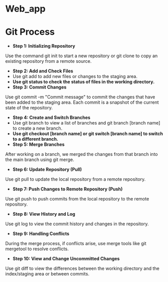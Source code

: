 # Web_app

# Git Process
- **Step 1: Initializing Repository**

Use the command git init to start a new repository or git clone to copy an existing repository from a remote source.

- **Step 2: Add and Check Files**
- Use git add to add new files or changes to the staging area.
- **Use git status to check the status of files in the working directory.**
- **Step 3: Commit Changes**

Use git commit -m "Commit message" to commit the changes that have been added to the staging area. Each commit is a snapshot of the current state of the repository.

- **Step 4: Create and Switch Branches**
- Use git branch to view a list of branches and git branch [branch name] to create a new branch.
- **Use git checkout [branch name] or git switch [branch name] to switch to a different branch.**
- **Step 5: Merge Branches**

After working on a branch, we merged the changes from that branch into the main branch using git merge.

- **Step 6: Update Repository (Pull)**

Use git pull to update the local repository from a remote repository.

- **Step 7: Push Changes to Remote Repository (Push)**

Use git push to push commits from the local repository to the remote repository.

- **Step 8: View History and Log**

Use git log to view the commit history and changes in the repository.

- **Step 9: Handling Conflicts**

During the merge process, if conflicts arise, use merge tools like git mergetool to resolve conflicts.

- **Step 10: View and Change Uncommitted Changes**

Use git diff to view the differences between the working directory and the index/staging area or between commits.
